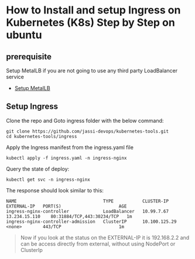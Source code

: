 # How to Install and setup Ingress on Kubernetes (K8s) Step by Step on ubuntu

## prerequisite

Setup MetalLB if you are not going to use any third party LoadBalancer service
- [Setup MetalLB](https://github.com/jassi-devops/kubernetes-tools/tree/main/metalLB)

## Setup Ingress
Clone the repo and Goto ingress folder with the below command:
```
git clone https://github.com/jassi-devops/kubernetes-tools.git
cd kubernetes-tools/ingress
```
Apply the Ingress manifest from the ingress.yaml file
```
kubectl apply -f ingress.yaml -n ingress-nginx
```
Query the state of deploy:
```
kubectl get svc -n ingress-nginx
```
The response should look similar to this:
```
NAME                                 TYPE           CLUSTER-IP      EXTERNAL-IP   PORT(S)                      AGE
ingress-nginx-controller             LoadBalancer   10.99.7.67      13.234.15.110    80:31884/TCP,443:30234/TCP   1m
ingress-nginx-controller-admission   ClusterIP      10.100.125.29   <none>        443/TCP                      1m
```
> Now if you look at the status on the EXTERNAL-IP it is 192.168.2.2 and can be access directly from external, without using NodePort or ClusterIp
